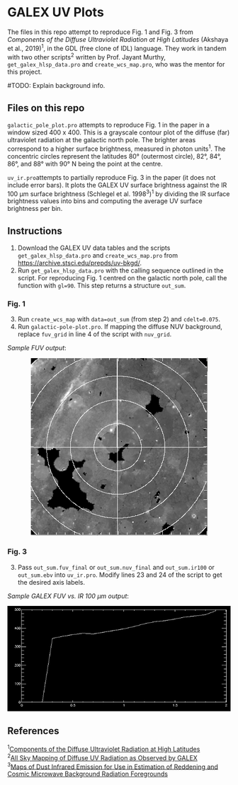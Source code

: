# GALEX UV Plots
The files in this repo attempt to reproduce Fig. 1 and Fig. 3 from *Components of the Diffuse Ultraviolet Radiation at High Latitudes* (Akshaya et al., 2019)<sup>1</sup>, in the GDL (free clone of IDL) language. They work in tandem with two other scripts<sup>2</sup> written by Prof. Jayant Murthy, ``get_galex_hlsp_data.pro`` and ``create_wcs_map.pro``, who was the mentor for this project.

#TODO: Explain background info. 

## Files on this repo
``galactic_pole_plot.pro`` attempts to reproduce Fig. 1 in the paper in a window sized 400 x 400. This is a grayscale contour plot of the diffuse (far) ultraviolet radiation at the galactic north pole. The brighter areas correspond to a higher surface brightness, measured in photon units<sup>1</sup>. The concentric circles represent the latitudes 80&deg; (outermost circle), 82&deg;, 84&deg;, 86&deg;, and 88&deg; with 90&deg; N being the point at the centre.

``uv_ir.pro``attempts to partially reproduce Fig. 3 in the paper (it does not include error bars). It plots the GALEX UV surface brightness against the IR 100 &mu;m surface brightness (Schlegel et al. 1998<sup>3</sup>)<sup>1</sup> by dividing the IR surface brightness values into bins and computing the average UV surface brightness per bin. 

## Instructions

1. Download the GALEX UV data tables and the scripts ``get_galex_hlsp_data.pro`` and ``create_wcs_map.pro`` from https://archive.stsci.edu/prepds/uv-bkgd/. 
2. Run ``get_galex_hlsp_data.pro`` with the calling sequence outlined in the script. For reproducing Fig. 1 centred on the galactic north pole, call the function with ``gl=90``. This step returns a structure ``out_sum``.

### Fig. 1
3. Run ``create_wcs_map`` with ``data=out_sum`` (from step 2) and ``cdelt=0.075``. 
4. Run ``galactic-pole-plot.pro``. If mapping the diffuse NUV background, replace ``fuv_grid`` in line 4 of the script with ``nuv_grid``.

*Sample FUV output*:<br>
<p align=center><img src=https://github.com/vibhapadmanabhan/GALEX-UV-Plots/blob/master/Plots/fuv.png></p>

### Fig. 3
3. Pass ``out_sum.fuv_final`` or ``out_sum.nuv_final`` and ``out_sum.ir100`` or ``out_sum.ebv`` into ``uv_ir.pro``. Modify lines 23 and 24 of the script to get the desired axis labels.

*Sample GALEX FUV vs. IR 100 &mu;m output*:
<p align=center><img src=https://github.com/vibhapadmanabhan/GALEX-UV-Plots/blob/master/Plots/fuvir%20(1).png></p>

## References
<sup>1</sup>[Components of the Diffuse Ultraviolet Radiation at High Latitudes](https://www.researchgate.net/publication/335061859_Components_of_the_Diffuse_Ultraviolet_Radiation_at_High_Latitudes)<br>
<sup>2</sup>[All Sky Mapping of Diffuse UV Radiation as Observed by GALEX](https://archive.stsci.edu/prepds/uv-bkgd/)<br>
<sup>3</sup>[Maps of Dust Infrared Emission for Use in Estimation of Reddening and Cosmic Microwave Background Radiation Foregrounds](https://iopscience.iop.org/article/10.1086/305772)
